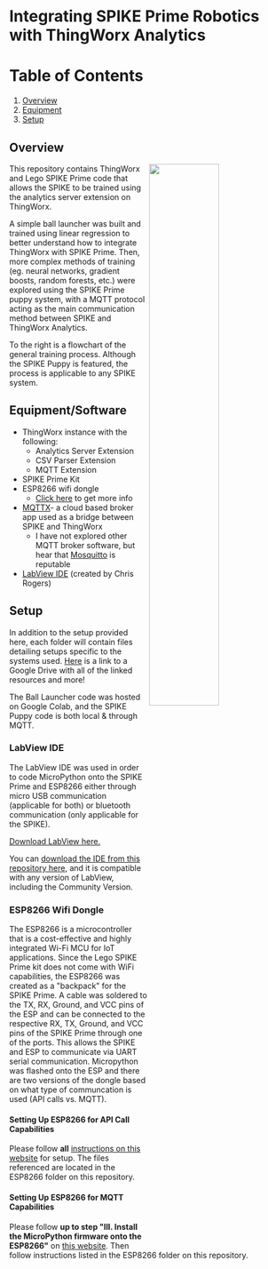 # Integrating SPIKE Prime Robotics with ThingWorx Analytics 
# Table of Contents
1. [Overview](#Overview)
2. [Equipment](#Equipment)
3. [Setup](#Setup)

## Overview 

<img align="right" src="https://user-images.githubusercontent.com/49819466/128409745-270eaaea-e580-485b-9fd5-d6a1e227b1f7.jpg" width=50% height=50%>

This repository contains ThingWorx and Lego SPIKE Prime code that allows the SPIKE to be trained using the analytics server extension on ThingWorx. 

A simple ball launcher was built and trained using linear regression to better understand how to integrate ThingWorx with SPIKE Prime. Then, more complex methods of training (eg. neural networks, gradient boosts, random forests, etc.) were explored using the SPIKE Prime puppy system, with a MQTT protocol acting as the main communication method between SPIKE and ThingWorx Analytics. 

To the right is a flowchart of the general training process. Although the SPIKE Puppy is featured, the process is applicable to any SPIKE system.

## Equipment/Software
- ThingWorx instance with the following:
  - Analytics Server Extension
  - CSV Parser Extension
  - MQTT Extension
- SPIKE Prime Kit 
- ESP8266 wifi dongle 
  - [Click here](https://quickest-palladium-2e9.notion.site/SPIKE-Prime-Backpacks-31f12415b3ad429fba34956b9d50b49e) to get more info
- [MQTTX](https://mqttx.app/)- a cloud based broker app used as a bridge between SPIKE and ThingWorx 
  - I have not explored other MQTT broker software, but hear that [Mosquitto](https://mosquitto.org/) is reputable
- [LabView IDE](https://github.com/chrisbuerginrogers/ME35_21) (created by Chris Rogers)

## Setup
In addition to the setup provided here, each folder will contain files detailing setups specific to the systems used. [Here](https://drive.google.com/drive/folders/1ASOn0lAOdE_gR4C9Febgn0rY1Nz9imzS?usp=sharing) is a link to a Google Drive with all of the linked resources and more!

The Ball Launcher code was hosted on Google Colab, and the SPIKE Puppy code is both local & through MQTT.

### LabView IDE 
The LabView IDE was used in order to code MicroPython onto the SPIKE Prime and ESP8266 either through micro USB communication (applicable for both) or bluetooth communication (only applicable for the SPIKE). 

[Download LabView here.](https://www.ni.com/en-us/support/downloads/software-products/download.labview.html#369643) 

You can [download the IDE from this repository here](https://github.com/chrisbuerginrogers/ME35_21), and it is compatible with any version of LabView, including the Community Version.

### ESP8266 Wifi Dongle 
The ESP8266 is a microcontroller that is a cost-effective and highly integrated Wi-Fi MCU for IoT applications. Since the Lego SPIKE Prime kit does not come with WiFi capabilities, the ESP8266 was created as a "backpack" for the SPIKE Prime. A cable was soldered to the TX, RX, Ground, and VCC pins of the ESP and can be connected to the respective RX, TX, Ground, and VCC pins of the SPIKE Prime through one of the ports. This allows the SPIKE and ESP to communicate via UART serial communication. Micropython was flashed onto the ESP and there are two versions of the dongle based on what type of communcation is used (API calls vs. MQTT).
#### Setting Up ESP8266 for API Call Capabilities 
Please follow **all** [instructions on this website](https://quickest-palladium-2e9.notion.site/ESP8266-505d37c06286455887f8698031602e19) for setup. The files referenced are located in the ESP8266 folder on this repository.
#### Setting Up ESP8266 for MQTT Capabilities
Please follow **up to step "III. Install the MicroPython firmware onto the ESP8266"** on [this website](https://quickest-palladium-2e9.notion.site/ESP8266-505d37c06286455887f8698031602e19). Then follow instructions listed in the ESP8266 folder on this repository.
